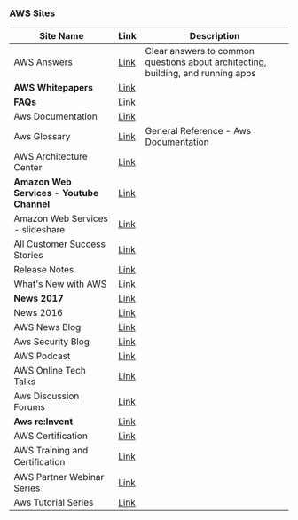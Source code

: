 ### AWS Sites

| Site Name | Link | Description |
| --- | --- | --- |
| AWS Answers | [Link](https://aws.amazon.com/answers/) | Clear answers to common questions about architecting, building, and running apps  |
| **AWS Whitepapers** | [Link](https://aws.amazon.com/whitepapers/) | |
| **FAQs** | [Link](https://aws.amazon.com/faqs/) | |
| Aws Documentation | [Link](https://aws.amazon.com/documentation/) | |
| Aws Glossary | [Link](https://docs.aws.amazon.com/general/latest/gr/) | General Reference - Aws Documentation |
| AWS Architecture Center | [Link](https://aws.amazon.com/architecture/) | |
| **Amazon Web Services - Youtube Channel** | [Link](https://www.youtube.com/user/AmazonWebServices) | |
| Amazon Web Services - slideshare | [Link](https://www.slideshare.net/AmazonWebServices) | |
| All Customer Success Stories | [Link](https://aws.amazon.com/solutions/case-studies/all/) | |
| Release Notes | [Link](https://aws.amazon.com/releasenotes/) | |
| What's New with AWS | [Link](https://aws.amazon.com/new/) | |
| **News 2017** | [Link](https://aws.amazon.com/about-aws/whats-new/2017/) | |
| News 2016 | [Link](https://aws.amazon.com/about-aws/whats-new/2016/) | |
| AWS News Blog | [Link](https://aws.amazon.com/blogs/aws/) | |
| Aws Security Blog | [Link](https://aws.amazon.com/blogs/security/) | |
| AWS Podcast | [Link](https://aws.amazon.com/podcasts/aws-podcast/) | |
| AWS Online Tech Talks | [Link](https://aws.amazon.com/about-aws/events/monthlywebinarseries/) | |
| Aws Discussion Forums | [Link](https://forums.aws.amazon.com/index.jspa) | |
| **Aws re:Invent** | [Link](https://reinvent.awsevents.com/) | |
| AWS Certification | [Link](https://aws.amazon.com/certification/) | |
| AWS Training and Certiﬁcation | [Link](https://www.aws.training/) | |
| AWS Partner Webinar Series | [Link](https://aws.amazon.com/webinars/partner-webinar-series/) | |
| Aws Tutorial Series | [Link](https://awstutorialseries.com/) | |
